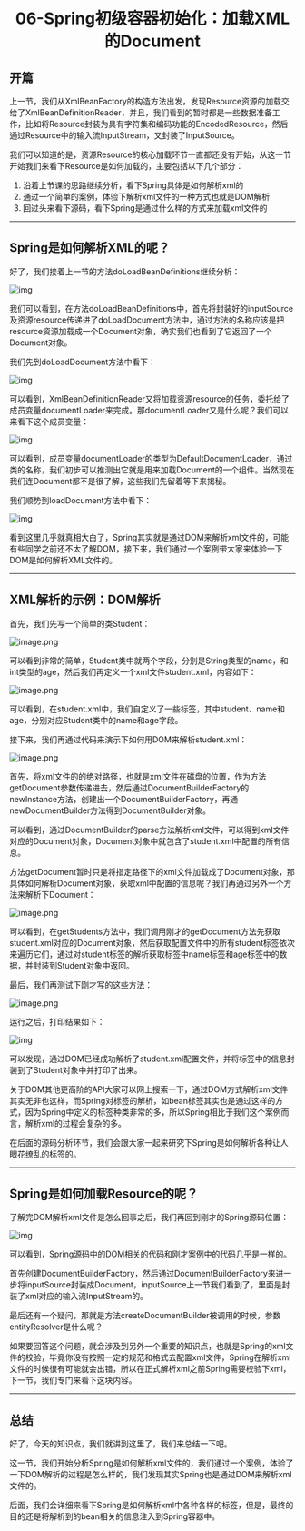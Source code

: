 <h1 align="center">06-Spring初级容器初始化：加载XML的Document</h1>

## 开篇

上一节，我们从XmlBeanFactory的构造方法出发，发现Resource资源的加载交给了XmlBeanDefinitionReader，并且，我们看到的暂时都是一些数据准备工作，比如将Resource封装为具有字符集和编码功能的EncodedResource，然后通过Resource中的输入流InputStream，又封装了InputSource。

我们可以知道的是，资源Resource的核心加载环节一直都还没有开始，从这一节开始我们来看下Resource是如何加载的，主要包括以下几个部分：

1. 沿着上节课的思路继续分析，看下Spring具体是如何解析xml的
2. 通过一个简单的案例，体验下解析xml文件的一种方式也就是DOM解析
3. 回过头来看下源码，看下Spring是通过什么样的方式来加载xml文件的

---

## Spring是如何解析XML的呢？

好了，我们接着上一节的方法doLoadBeanDefinitions继续分析：

![img](https://studyimages.oss-cn-beijing.aliyuncs.com/images/Spring/202303/202303311045529.png)

我们可以看到，在方法doLoadBeanDefinitions中，首先将封装好的inputSource及资源resource传递进了doLoadDocument方法中，通过方法的名称应该是把resource资源加载成一个Document对象，确实我们也看到了它返回了一个Document对象。

我们先到doLoadDocument方法中看下：

![img](https://studyimages.oss-cn-beijing.aliyuncs.com/images/Spring/202303/202303311045935.png)

可以看到，XmlBeanDefinitionReader又将加载资源resource的任务，委托给了成员变量documentLoader来完成。那documentLoader又是什么呢？我们可以来看下这个成员变量：

![img](https://studyimages.oss-cn-beijing.aliyuncs.com/images/Spring/202303/202303311045723.png)

可以看到，成员变量documentLoader的类型为DefaultDocumentLoader，通过类的名称，我们初步可以推测出它就是用来加载Document的一个组件。当然现在我们连Document都不是很了解，这些我们先留着等下来揭秘。

我们顺势到loadDocument方法中看下：

![img](https://studyimages.oss-cn-beijing.aliyuncs.com/images/Spring/202303/202303311045304.png)

看到这里几乎就真相大白了，Spring其实就是通过DOM来解析xml文件的，可能有些同学之前还不太了解DOM，接下来，我们通过一个案例带大家来体验一下DOM是如何解析XML文件的。

---

## XML解析的示例：DOM解析

首先，我们先写一个简单的类Student：

![image.png](https://studyimages.oss-cn-beijing.aliyuncs.com/images/Spring/202303/202303311111591.png)

可以看到非常的简单，Student类中就两个字段，分别是String类型的name，和int类型的age，然后我们再定义一个xml文件student.xml，内容如下：

![image.png](https://studyimages.oss-cn-beijing.aliyuncs.com/images/Spring/202303/202303311111523.png)

可以看到，在student.xml中，我们自定义了一些标签，其中student、name和age，分别对应Student类中的name和age字段。

接下来，我们再通过代码来演示下如何用DOM来解析student.xml：

![image.png](https://studyimages.oss-cn-beijing.aliyuncs.com/images/Spring/202303/202303311111920.png)

首先，将xml文件的的绝对路径，也就是xml文件在磁盘的位置，作为方法getDocument参数传递进去，然后通过DocumentBuilderFactory的newInstance方法，创建出一个DocumentBuilderFactory，再通newDocumentBuilder方法得到DocumentBuilder对象。

可以看到，通过DocumentBuilder的parse方法解析xml文件，可以得到xml文件对应的Document对象，Document对象中就包含了student.xml中配置的所有信息。

方法getDocument暂时只是将指定路径下的xml文件加载成了Document对象，那具体如何解析Document对象，获取xml中配置的信息呢？我们再通过另外一个方法来解析下Document：

![image.png](https://studyimages.oss-cn-beijing.aliyuncs.com/images/Spring/202303/202303311112258.png)

可以看到，在getStudents方法中，我们调用刚才的getDocument方法先获取student.xml对应的Document对象，然后获取配置文件中的所有student标签依次来遍历它们，通过对student标签的解析获取标签中name标签和age标签中的数据，并封装到Student对象中返回。

最后，我们再测试下刚才写的这些方法：

![image.png](https://studyimages.oss-cn-beijing.aliyuncs.com/images/Spring/202303/202303311112307.png)

运行之后，打印结果如下：

![img](https://studyimages.oss-cn-beijing.aliyuncs.com/images/Spring/202303/202303311112617.png)

可以发现，通过DOM已经成功解析了student.xml配置文件，并将标签中的信息封装到了Student对象中并打印了出来。

关于DOM其他更高阶的API大家可以网上搜索一下，通过DOM方式解析xml文件其实无非也这样，而Spring对标签的解析，如bean标签其实也是通过这样的方式，因为Spring中定义的标签种类非常的多，所以Spring相比于我们这个案例而言，解析xml的过程会复杂的多。

在后面的源码分析环节，我们会跟大家一起来研究下Spring是如何解析各种让人眼花缭乱的标签的。

------

## Spring是如何加载Resource的呢？

了解完DOM解析xml文件是怎么回事之后，我们再回到刚才的Spring源码位置：

![img](https://studyimages.oss-cn-beijing.aliyuncs.com/images/Spring/202303/202303311112925.png)

可以看到，Spring源码中的DOM相关的代码和刚才案例中的代码几乎是一样的。

首先创建DocumentBuilderFactory，然后通过DocumentBuilderFactory来进一步将inputSource封装成Document，inputSource上一节我们看到了，里面是封装了xml对应的输入流InputStream的。

最后还有一个疑问，那就是方法createDocumentBuilder被调用的时候，参数entityResolver是什么呢？

如果要回答这个问题，就会涉及到另外一个重要的知识点，也就是Spring的xml文件的校验，毕竟你没有按照一定的规范和格式去配置xml文件，Spring在解析xml文件的时候很有可能就会出错，所以在正式解析xml之前Spring需要校验下xml，下一节，我们专门来看下这块内容。

------

## 总结

好了，今天的知识点，我们就讲到这里了，我们来总结一下吧。

这一节，我们开始分析Spring是如何解析xml文件的，我们通过一个案例，体验了一下DOM解析的过程是怎么样的，我们发现其实Spring也是通过DOM来解析xml文件的。

后面，我们会详细来看下Spring是如何解析xml中各种各样的标签，但是，最终的目的还是将解析到的bean相关的信息注入到Spring容器中。